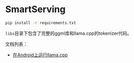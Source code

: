 # SmartServing

```bash
pip install -r requirements.txt
```

`libs`目录下包含了完整的ggml库和llama.cpp的tokenizer代码。

文档列表：

- [在Android上运行llama.cpp](docs/llama_cpp_on_android.md)
